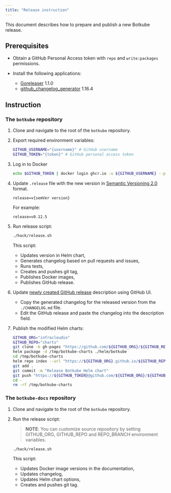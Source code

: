 ```yaml
---
title: "Release instruction"
---
```


This document describes how to prepare and publish a new Botkube release.

## Prerequisites

- Obtain a GitHub Personal Access token with `repo` and `write:packages` permissions.
- Install the following applications:

    - [Goreleaser](https://goreleaser.com/install/) 1.1.0
    - [github_changelog_generator](https://github.com/github-changelog-generator/github-changelog-generator#installation) 1.16.4

## Instruction

### The `botkube` repository

1. Clone and navigate to the root of the `botkube` repository.
1. Export required environment variables:

    ```bash
    GITHUB_USERNAME="{username}" # GitHub username
    GITHUB_TOKEN="{token}" # GitHub personal access token
    ```

1. Log in to Docker

    ```bash
    echo $GITHUB_TOKEN | docker login ghcr.io -u ${GITHUB_USERNAME} --password-stdin
    ```

1. Update `.release` file with the new version in [Semantic Versioning 2.0](https://semver.org/spec/v2.0.0.html) format.

    ```
    release=v{semVer version}
    ```

    For example:

    ```
    release=v0.12.5
    ```

1. Run release script:

    ```bash
    ./hack/release.sh
    ```

    This script:
    - Updates version in Helm chart,
    - Generates changelog based on pull requests and issues,
    - Runs tests,
    - Creates and pushes git tag,
    - Publishes Docker images,
    - Publishes GitHub release.

1. Update [newly created GitHub release](https://github.com/infracloudio/botkube/releases/latest) description using GitHub UI.
    - Copy the generated changelog for the released version from the `./CHANGELOG.md` file.
    - Edit the GitHub release and paste the changelog into the description field.

1. Publish the modified Helm charts:

    ```bash
    GITHUB_ORG="infracloudio"
    GITHUB_REPO="charts"
    git clone -b gh-pages "https://github.com/${GITHUB_ORG}/${GITHUB_REPO}.git" /tmp/botkube-charts
    helm package -d /tmp/botkube-charts ./helm/botkube
    cd /tmp/botkube-charts
    helm repo index --url "https://${GITHUB_ORG}.github.io/${GITHUB_REPO}/" --merge ./index.yaml .
    git add .
    git commit -m "Release Botkube Helm chart"
    git push "https://${GITHUB_TOKEN}@github.com/${GITHUB_ORG}/${GITHUB_REPO}.git"
    cd -
    rm -rf /tmp/botkube-charts
    ```

### The `botkube-docs` repository

1. Clone and navigate to the root of the `botkube` repository.
1. Run the release script:

    > **NOTE**: You can customize source repository by setting GITHUB_ORG, GITHUB_REPO and REPO_BRANCH environment variables.

    ```bash
    ./hack/release.sh
    ```

    This script:
    - Updates Docker image versions in the documentation,
    - Updates changelog,
    - Updates Helm chart options,
    - Creates and pushes git tag.
